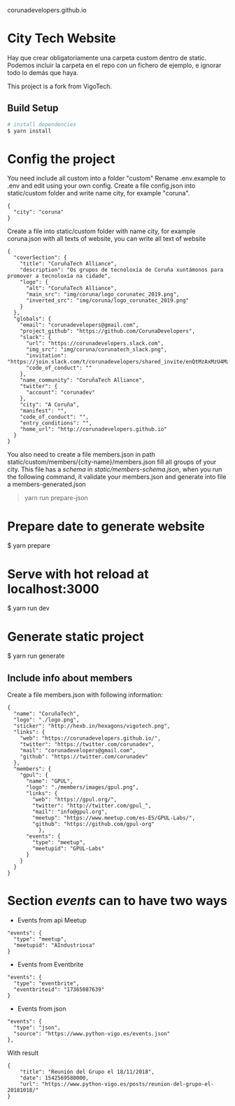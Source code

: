 corunadevelopers.github.io

# City Tech Website

Hay que crear obligatoriamente una carpeta custom dentro de static. Podemos incluir la carpeta en el repo con un fichero de ejemplo, e ignorar todo lo demás que haya.

This project is a fork from VigoTech.

## Build Setup

```bash
# install dependencies
$ yarn install
```
# Config the project

You need include all custom into a folder "custom"
Rename .env.example to .env and edit using your own config.
Create a file config.json into static/custom folder and write name city, for example "coruna". 

```
{
  "city": "coruna"
}

```

Create a file into static/custom folder with name city, for example coruna.json with all texts of website, you can write all text of website

```
{
  "coverSection": {
    "title": "CoruñaTech Alliance",
    "description": "Os grupos de tecnoloxía de Coruña xuntámonos para promover a tecnoloxía na cidade",
    "logo": {
      "alt": "CoruñaTech Alliance",
      "main_src": "img/coruna/logo_corunatec_2019.png",
      "inverted_src": "img/coruna/logo_corunatec_2019.png"
    }
  },
  "globals": {
    "email": "corunadevelopers@gmail.com",
    "project_github": "https://github.com/CorunaDevelopers",
    "slack": {
      "url": "https://corunadevelopers.slack.com",
      "img_src": "img/coruna/corunatech_slack.png",
      "invitation": "https://join.slack.com/t/corunadevelopers/shared_invite/enQtMzAxMzU4MzMwMDMyLThkNWYwMzMzODUzMmE0MDE0MGFhZjIxM2U5MzdkYjhlNTM3ZDZhYjliNTk4NWRhYzYwMzI0MjRlZjUyN2JiN2U",
      "code_of_conduct": ""
    },
    "name_community": "CoruñaTech Alliance",
    "twitter": {
      "account": "corunadev"
    },
    "city": "A Coruña",
    "manifest": "",
    "code_of_conduct": "",
    "entry_conditions": "",
    "home_url": "http://corunadevelopers.github.io"
  }
}
```

You also need to create a file members.json in path static/custom/members/{city-name}/members.json fill all groups of your city.
This file has a _schema_ in _static/members-schema.json_, when you run the following command, it validate your members.json and generate into file a members-generated.json
>yarn run prepare-json


# Prepare date to generate website
$ yarn prepare

# Serve with hot reload at localhost:3000
$ yarn run dev

# Generate static project
$ yarn run generate


## Include info about members

Create a file members.json with following information:

```
{
  "name": "CoruñaTech",
  "logo": "./logo.png",
  "sticker": "http://hexb.in/hexagons/vigotech.png",
  "links": {
    "web": "https://corunadevelopers.github.io/",
    "twitter": "https://twitter.com/corunadev",
    "mail": "corunadevelopers@gmail.com",
    "github": "https://twitter.com/corunadev"
  },
  "members": {
    "gpul": {
      "name": "GPUL",
      "logo": "./members/images/gpul.png",
      "links": {
        "web": "https://gpul.org/",
        "twitter": "http://twitter.com/gpul_",
        "mail": "info@gpul.org",
        "meetup": "https://www.meetup.com/es-ES/GPUL-Labs/",
        "github": "https://github.com/gpul-org"
          },
      "events": {
        "type": "meetup",
        "meetupid": "GPUL-Labs"
      }
    }
  }
}

```

# Section _events_ can to have two ways

- Events from api Meetup

```
"events": {
  "type": "meetup",
  "meetupid": "AIndustriosa"
}
```
* Events from Eventbrite
```
"events": {
  "type": "eventbrite",
  "eventbriteid": "17365087639"
}
```
* Events from json

```
"events": {
  "type": "json",
  "source": "https://www.python-vigo.es/events.json"
},
```

With result

```
{
    "title": "Reunión del Grupo el 18/11/2018",
    "date": 1542569580000,
    "url": "https://www.python-vigo.es/posts/reunion-del-grupo-el-20181018/"
}

```
